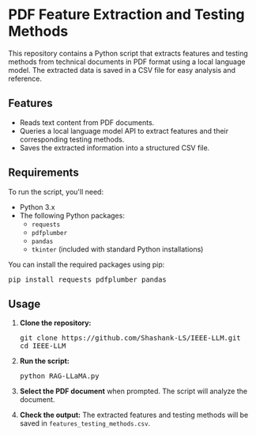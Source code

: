 # PDF Feature Extraction and Testing Methods

This repository contains a Python script that extracts features and testing methods from technical documents in PDF format using a local language model. The extracted data is saved in a CSV file for easy analysis and reference.

## Features

- Reads text content from PDF documents.
- Queries a local language model API to extract features and their corresponding testing methods.
- Saves the extracted information into a structured CSV file.

## Requirements

To run the script, you'll need:

- Python 3.x
- The following Python packages:
  - `requests`
  - `pdfplumber`
  - `pandas`
  - `tkinter` (included with standard Python installations)

You can install the required packages using pip:

<pre>
pip install requests pdfplumber pandas
</pre>

## Usage

1. **Clone the repository:**
   <pre>
   git clone https://github.com/Shashank-LS/IEEE-LLM.git
   cd IEEE-LLM
   </pre>

2. **Run the script:**
   <pre>
   python RAG-LLaMA.py
   </pre>

3. **Select the PDF document** when prompted. The script will analyze the document.

4. **Check the output:** The extracted features and testing methods will be saved in `features_testing_methods.csv`.
